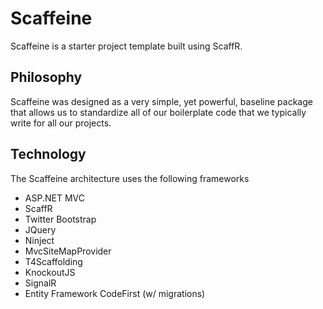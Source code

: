 Scaffeine
=========

Scaffeine is a starter project template built using ScaffR.

Philosophy
-----
Scaffeine was designed as a very simple, yet powerful, baseline package that allows us to standardize all of our boilerplate code that we typically write for all our projects.

Technology
-----
The Scaffeine architecture uses the following frameworks

* ASP.NET MVC
* ScaffR
* Twitter Bootstrap
* JQuery
* Ninject
* MvcSiteMapProvider
* T4Scaffolding
* KnockoutJS
* SignalR
* Entity Framework CodeFirst (w/ migrations)
